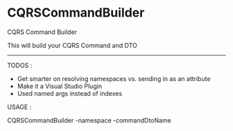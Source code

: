 # CQRSCommandBuilder
CQRS Command Builder

This will build your CQRS Command and DTO

-----
TODOS : 

  - Get smarter on resolving namespaces vs. sending in as an attribute
  - Make it a Visual Studio Plugin
  - Used named args instead of indexes
  
USAGE :

CQRSCommandBuilder -namespace -commandDtoName
  
  
  
